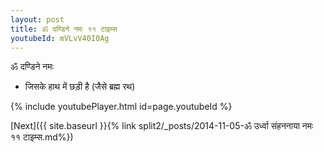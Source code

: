 ```yaml
---
layout: post
title: ॐ दण्डिने नमः ११ टाइम्स
youtubeId: mVLvV40I0Ag
---
```

 
 
 ॐ दण्डिने नमः  
 
 -  जिसके हाथ में छड़ी है (जैसे ब्रह्म रथ) 
 
  
 
  
 
 
 
 
 
 


{% include youtubePlayer.html id=page.youtubeId %}
 
[Next]({{ site.baseurl }}{% link  split2/_posts/2014-11-05-ॐ उर्ध्वा संहननाया नमः ११ टाइम्स.md%})
 
